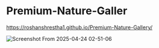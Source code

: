 # Premium-Nature-Galler
https://roshanshrestha1.github.io/Premium-Nature-Gallery/

![Screenshot From 2025-04-24 02-51-06](https://github.com/user-attachments/assets/61693a3b-9fc5-4993-b495-da7fec2cc40e)
